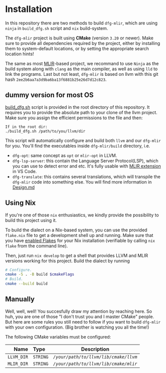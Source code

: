 # Installation

In this repository there are two methods to build `dfg-mlir`, which are using `ninja` in `build_dfg.sh` script and `nix` build-system.

The `dfg-mlir` project is built using **CMake** (version `3.20` or newer). Make sure to provide all dependencies required by the project, either by installing them to system-default locations, or by setting the appropriate search location hints!

The same as most [MLIR](mlir.llvm.org)-based project, we recommand to use `Ninja` as the build system along with `clang` as the main compiler, as well as using `lld` to link the programs. Last but not least, `dfg-mlir` is based on llvm with this git hash `2ee2b6aa7a3d9ba6ba13f6881b25e26d7d12c823`.

## dummy version for most OS

[build_dfg.sh](../build_dfg.sh) script is provided in the root directory of this repository. It requires you to provide the absolute path to your clone of the llvm project. Make sure you assign the efficient permissions to the file and then:
```
If in the root dir:
./build_dfg.sh /path/to/you/llvm/dir
```
This script will automatically configure and build both `llvm` and our `dfg-mlir` for you. You'll find the executables inside `dfg-mlir/build` directory, i.e.
- `dfg-opt`: same concept as `opt` or `mlir-opt` in LLVM.
- `dfg-lsp-server`: this contain the Language Server Protocol(LSP), which you can use to detect error and etc. It's fully usable with [MLIR extension](https://marketplace.visualstudio.com/items?itemName=llvm-vs-code-extensions.vscode-mlir) in VS Code.
- `dfg-translate`: this contains several translations, which will transpile the `dfg-mlir` code into something else. You will find more information in [Design.md](Design.md)

## Using Nix
If you're one of those `nix` enthusiastics, we kindly provide the possibility to build this project using it.

To build the dialect on a Nix-based system, you can use the provided `flake.nix` file to get a development shell up and running.
Make sure that you have [enabled Flakes](https://nixos.wiki/wiki/Flakes#Enable_flakes) for your Nix installation (verifiable by calling `nix flake` from the command line).

Then, just run `nix develop` to get a shell that provides LLVM and MLIR versions working for this project.
Build the dialect by running

```bash
# Configure.
cmake -S . -B build $cmakeFlags
# Build.
cmake --build build
```

## Manually
Well, well, well! You succesfully draw my attention by reaching here. So huh, you are one of those "I don't trust you and I master CMake" people. But here are some rules you still need to follow if you want to build `dfg-mlir` with your own configuration. (Big brother is watching you all the time!)

The following CMake variables must be configured:

|       Name  | Type     | Description |
| ---------:  | :------- | --- |
| `LLVM_DIR`  | `STRING` | *`/your/path/to/llvm/lib/cmake/llvm`* |
| `MLIR_DIR`  | `STRING` | *`/your/path/to/llvm/lib/cmake/mlir`* |
